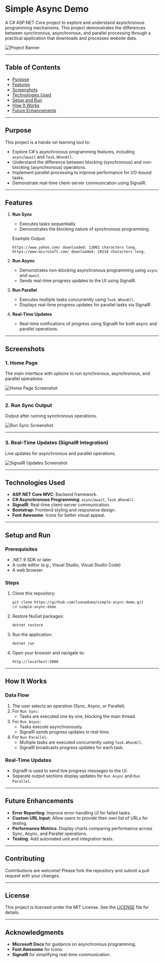 # Simple Async Demo

A C# ASP.NET Core project to explore and understand asynchronous programming mechanisms. This project demonstrates the differences between synchronous, asynchronous, and parallel processing through a practical application that downloads and processes website data.

![Project Banner](https://via.placeholder.com/1200x400?text=Simple+Async+Demo) <!-- Replace with a screenshot/banner of your app -->

---

## **Table of Contents**
- [Purpose](#purpose)
- [Features](#features)
- [Screenshots](#screenshots)
- [Technologies Used](#technologies-used)
- [Setup and Run](#setup-and-run)
- [How It Works](#how-it-works)
- [Future Enhancements](#future-enhancements)

---

## **Purpose**
This project is a hands-on learning tool to:
- Explore C#'s asynchronous programming features, including `async`/`await` and `Task.WhenAll`.
- Understand the difference between blocking (synchronous) and non-blocking (asynchronous) operations.
- Implement parallel processing to improve performance for I/O-bound tasks.
- Demonstrate real-time client-server communication using SignalR.

---

## **Features**
1. **Run Sync**
   - Executes tasks sequentially.
   - Demonstrates the blocking nature of synchronous programming.
   
   Example Output:
   ```
   https://www.yahoo.com/ downloaded: 12001 characters long.
   https://www.microsoft.com/ downloaded: 10234 characters long.
   ```

2. **Run Async**
   - Demonstrates non-blocking asynchronous programming using `async` and `await`.
   - Sends real-time progress updates to the UI using SignalR.

3. **Run Parallel**
   - Executes multiple tasks concurrently using `Task.WhenAll`.
   - Displays real-time progress updates for parallel tasks via SignalR.

4. **Real-Time Updates**
   - Real-time notifications of progress using SignalR for both async and parallel operations.

---

## **Screenshots**

### **1. Home Page**
The main interface with options to run synchronous, asynchronous, and parallel operations.

![Home Page Screenshot](https://via.placeholder.com/1200x600?text=Home+Page)

---

### **2. Run Sync Output**
Output after running synchronous operations.

![Run Sync Screenshot](https://via.placeholder.com/1200x600?text=Run+Sync+Output)

---

### **3. Real-Time Updates (SignalR Integration)**
Live updates for asynchronous and parallel operations.

![SignalR Updates Screenshot](https://via.placeholder.com/1200x600?text=Real-Time+Updates)

---

## **Technologies Used**
- **ASP.NET Core MVC**: Backend framework.
- **C# Asynchronous Programming**: `async`/`await`, `Task.WhenAll`.
- **SignalR**: Real-time client-server communication.
- **Bootstrap**: Frontend styling and responsive design.
- **Font Awesome**: Icons for better visual appeal.

---

## **Setup and Run**

### **Prerequisites**
- .NET 6 SDK or later
- A code editor (e.g., Visual Studio, Visual Studio Code)
- A web browser

### **Steps**
1. Clone this repository:
   ```bash
   git clone https://github.com/luanaduma/simple-async-demo.git
   cd simple-async-demo
   ```

2. Restore NuGet packages:
   ```bash
   dotnet restore
   ```

3. Run the application:
   ```bash
   dotnet run
   ```

4. Open your browser and navigate to:
   ```
   http://localhost:5000
   ```

---

## **How It Works**

### **Data Flow**
1. The user selects an operation (Sync, Async, or Parallel).
2. For `Run Sync`:
   - Tasks are executed one by one, blocking the main thread.
3. For `Run Async`:
   - Tasks execute asynchronously.
   - SignalR sends progress updates in real-time.
4. For `Run Parallel`:
   - Multiple tasks are executed concurrently using `Task.WhenAll`.
   - SignalR broadcasts progress updates for each task.

### **Real-Time Updates**
- SignalR is used to send live progress messages to the UI.
- Separate output sections display updates for `Run Async` and `Run Parallel`.

---

## **Future Enhancements**
- **Error Reporting**: Improve error-handling UI for failed tasks.
- **Custom URL Input**: Allow users to provide their own list of URLs for testing.
- **Performance Metrics**: Display charts comparing performance across Sync, Async, and Parallel operations.
- **Testing**: Add automated unit and integration tests.

---

## **Contributing**
Contributions are welcome! Please fork the repository and submit a pull request with your changes.

---

## **License**
This project is licensed under the MIT License. See the [LICENSE](LICENSE) file for details.

---

## **Acknowledgments**
- **Microsoft Docs** for guidance on asynchronous programming.
- **Font Awesome** for icons.
- **SignalR** for simplifying real-time communication.
